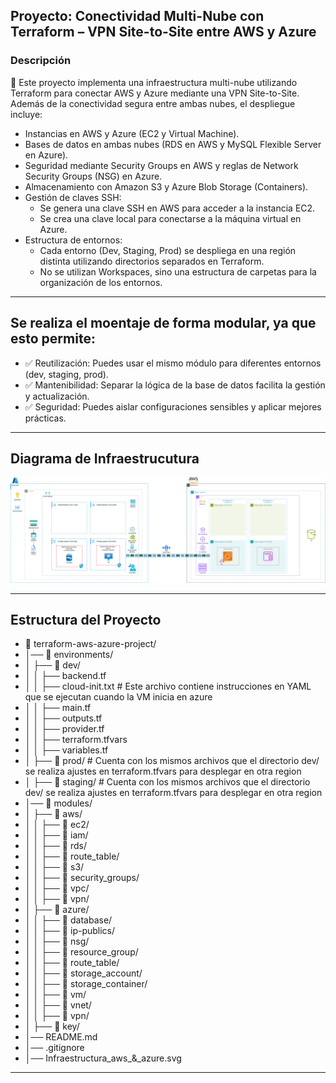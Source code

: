 ## Proyecto: Conectividad Multi-Nube con Terraform – VPN Site-to-Site entre AWS y Azure

### Descripción
📌 Este proyecto implementa una infraestructura multi-nube utilizando Terraform para conectar AWS y Azure mediante una VPN Site-to-Site. Además de la conectividad segura entre ambas nubes, el despliegue incluye:

* Instancias en AWS y Azure (EC2 y Virtual Machine).
* Bases de datos en ambas nubes (RDS en AWS y MySQL Flexible Server en Azure).
* Seguridad mediante Security Groups en AWS y reglas de Network Security Groups (NSG) en Azure.
* Almacenamiento con Amazon S3 y Azure Blob Storage (Containers).
* Gestión de claves SSH:
    - Se genera una clave SSH en AWS para acceder a la instancia EC2.
    - Se crea una clave local para conectarse a la máquina virtual en Azure.
* Estructura de entornos:
    - Cada entorno (Dev, Staging, Prod) se despliega en una región distinta utilizando directorios separados en Terraform.
    - No se utilizan Workspaces, sino una estructura de carpetas para la organización de los entornos.


************************************************************************
## Se realiza el moentaje de forma modular, ya que esto permite:

- ✅ Reutilización: Puedes usar el mismo módulo para diferentes entornos (dev, staging, prod).
- ✅ Mantenibilidad: Separar la lógica de la base de datos facilita la gestión y actualización.
- ✅ Seguridad: Puedes aislar configuraciones sensibles y aplicar mejores prácticas.

************************************************************************

## Diagrama de Infraestrucutura

![Diagrama de Infraestrucutura](./Infraestructura_aws_&_azure.svg)


************************************************************************
## Estructura del Proyecto

- 📂 terraform-aws-azure-project/
- │── 📂 environments/
- │   ├── 📂 dev/
- │   │   ├── backend.tf
- │   │   ├── cloud-init.txt    # Este archivo contiene instrucciones en YAML que se ejecutan cuando la VM inicia en azure
- │   │   ├── main.tf
- │   │   ├── outputs.tf
- │   │   ├── provider.tf
- │   │   ├── terraform.tfvars
- │   │   ├── variables.tf
- │   ├── 📂  prod/             # Cuenta con los mismos archivos que el directorio dev/ se realiza ajustes en terraform.tfvars para desplegar en otra region
- │   ├── 📂 staging/           # Cuenta con los mismos archivos que el directorio dev/ se realiza ajustes en terraform.tfvars para desplegar en otra region
- │── 📂 modules/
- │   ├── 📂 aws/
- │   │   ├── 📂 ec2/
- │   │   ├── 📂 iam/
- │   │   ├── 📂 rds/
- │   │   ├── 📂 route_table/
- │   │   ├── 📂 s3/
- │   │   ├── 📂 security_groups/
- │   │   ├── 📂 vpc/
- │   │   ├── 📂 vpn/
- │   ├── 📂 azure/
- │   │   ├── 📂 database/
- │   │   ├── 📂 ip-publics/
- │   │   ├── 📂 nsg/
- │   │   ├── 📂 resource_group/
- │   │   ├── 📂 route_table/
- │   │   ├── 📂 storage_account/
- │   │   ├── 📂 storage_container/
- │   │   ├── 📂 vm/
- │   │   ├── 📂 vnet/
- │   │   ├── 📂 vpn/
- │   ├── 📂 key/
- │── README.md
- │── .gitignore
- │── Infraestructura_aws_&_azure.svg

************************************************************************

